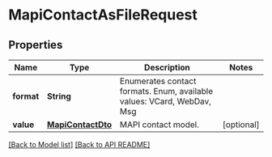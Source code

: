 
# MapiContactAsFileRequest
## Properties
Name | Type | Description | Notes
------------ | ------------- | ------------- | -------------
**format** | **String** | Enumerates contact formats. Enum, available values: VCard, WebDav, Msg | 
**value** | [**MapiContactDto**](MapiContactDto.md) | MAPI contact model.              |  [optional]




[[Back to Model list]](Models.md) [[Back to API README]](README.md)

